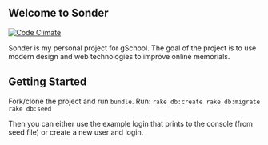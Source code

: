 ## Welcome to Sonder

[![Code Climate](https://codeclimate.com/github/seanmsmith23/sonder/badges/gpa.svg)](https://codeclimate.com/github/seanmsmith23/sonder)

Sonder is my personal project for gSchool. The goal of the project is to use modern design
and web technologies to improve online memorials.

## Getting Started

Fork/clone the project and run `bundle`.
Run:
 `rake db:create
 rake db:migrate
 rake db:seed`

Then you can either use the example login that prints to the console (from seed file)
or create a new user and login.
